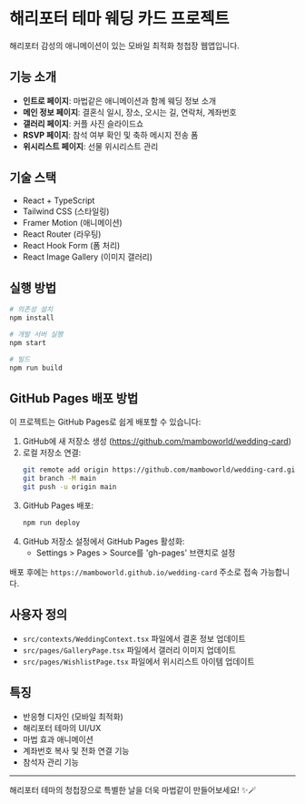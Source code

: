 # 해리포터 테마 웨딩 카드 프로젝트

해리포터 감성의 애니메이션이 있는 모바일 최적화 청첩장 웹앱입니다.

## 기능 소개

- **인트로 페이지**: 마법같은 애니메이션과 함께 웨딩 정보 소개
- **메인 정보 페이지**: 결혼식 일시, 장소, 오시는 길, 연락처, 계좌번호
- **갤러리 페이지**: 커플 사진 슬라이드쇼
- **RSVP 페이지**: 참석 여부 확인 및 축하 메시지 전송 폼
- **위시리스트 페이지**: 선물 위시리스트 관리

## 기술 스택

- React + TypeScript
- Tailwind CSS (스타일링)
- Framer Motion (애니메이션)
- React Router (라우팅)
- React Hook Form (폼 처리)
- React Image Gallery (이미지 갤러리)

## 실행 방법

```bash
# 의존성 설치
npm install

# 개발 서버 실행
npm start

# 빌드
npm run build
```

## GitHub Pages 배포 방법

이 프로젝트는 GitHub Pages로 쉽게 배포할 수 있습니다:

1. GitHub에 새 저장소 생성 (https://github.com/mamboworld/wedding-card)
2. 로컬 저장소 연결:
   ```bash
   git remote add origin https://github.com/mamboworld/wedding-card.git
   git branch -M main
   git push -u origin main
   ```
3. GitHub Pages 배포:
   ```bash
   npm run deploy
   ```
4. GitHub 저장소 설정에서 GitHub Pages 활성화:
   - Settings > Pages > Source를 'gh-pages' 브랜치로 설정

배포 후에는 `https://mamboworld.github.io/wedding-card` 주소로 접속 가능합니다.

## 사용자 정의

- `src/contexts/WeddingContext.tsx` 파일에서 결혼 정보 업데이트
- `src/pages/GalleryPage.tsx` 파일에서 갤러리 이미지 업데이트
- `src/pages/WishlistPage.tsx` 파일에서 위시리스트 아이템 업데이트

## 특징

- 반응형 디자인 (모바일 최적화)
- 해리포터 테마의 UI/UX
- 마법 효과 애니메이션
- 계좌번호 복사 및 전화 연결 기능
- 참석자 관리 기능

---

해리포터 테마의 청첩장으로 특별한 날을 더욱 마법같이 만들어보세요! ✨🪄
